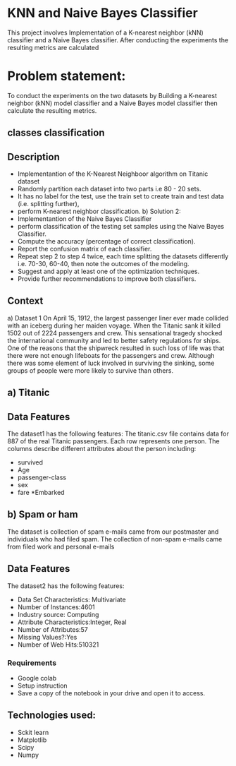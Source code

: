 # KNN and Naive Bayes Classifier
This project involves Implementation of a K-nearest neighbor (kNN) classifier and a Naive Bayes classifier. After conducting the experiments the resulting metrics are calculated

# Problem statement:
To conduct the experiments on the two datasets by Building a K-nearest neighbor (kNN) model classifier and a Naive Bayes model classifier then calculate the resulting metrics.

## classes classification
## Description


* Implementantion of the K-Nearest Neighboor algorithm on Titanic dataset
* Randomly partition each dataset into two parts i.e 80 - 20 sets.
* It has no label for the test, use the train set to create train and test data (i.e. splitting further),
* perform K-nearest neighbor classification. b) Solution 2:
* Implementantion of the Naive Bayes Classifier
* perform classification of the testing set samples using the Naive Bayes Classifier.
* Compute the accuracy (percentage of correct classification).
* Report the confusion matrix of each classifier.
* Repeat step 2 to step 4 twice, each time splitting the datasets differently i.e. 70-30, 60-40, then note the outcomes of the modeling.
* Suggest and apply at least one of the optimization techniques.
* Provide further recommendations to improve both classifiers.
## Context
a) Dataset 1 On April 15, 1912, the largest passenger liner ever made collided with an iceberg during her maiden voyage. When the Titanic sank it killed 1502 out of 2224 passengers and crew. This sensational tragedy shocked the international community and led to better safety regulations for ships. One of the reasons that the shipwreck resulted in such loss of life was that there were not enough lifeboats for the passengers and crew. Although there was some element of luck involved in surviving the sinking, some groups of people were more likely to survive than others.

## a) Titanic

## Data Features
The dataset1 has the following features: The titanic.csv file contains data for 887 of the real Titanic passengers. Each row represents one person. The columns describe different attributes about the person including:

* survived
* Age
* passenger-class
* sex
* fare
*Embarked 
## b) Spam or ham

The dataset is collection of spam e-mails came from our postmaster and individuals who had filed spam. The collection of non-spam e-mails came from filed work and personal e-mails

## Data Features
The dataset2 has the following features:

* Data Set Characteristics: Multivariate
* Number of Instances:4601
* Industry source: Computing
* Attribute Characteristics:Integer, Real
* Number of Attributes:57
* Missing Values?:Yes
* Number of Web Hits:510321
### Requirements
* Google colab
* Setup instruction
* Save a copy of the notebook in your drive and open it to access.
## Technologies used:
* Sckit learn
* Matplotlib
* Scipy
* Numpy

